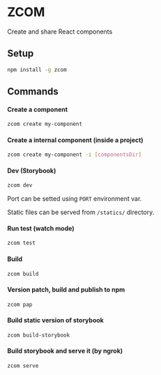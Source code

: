 # ZCOM

Create and share React components

## Setup
```bash
npm install -g zcom
```

## Commands

#### Create a component
```bash
zcom create my-component
```

#### Create a internal component (inside a project)
```bash
zcom create my-component -i [componentsDir]
```

#### Dev (Storybook)
```bash
zcom dev
```
Port can be setted using `PORT` environment var.

Static files can be served from `/statics/` directory.


#### Run test (watch mode)
```bash
zcom test
```

#### Build
```bash
zcom build
```

#### Version patch, build and publish to npm
```bash
zcom pap
```

#### Build static version of storybook
```bash
zcom build-storybook
```

#### Build storybook and serve it (by ngrok)
```bash
zcom serve
```
